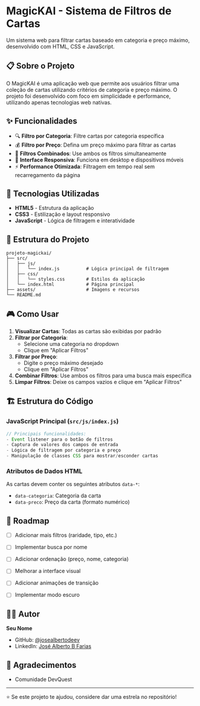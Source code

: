 # MagicKAI - Sistema de Filtros de Cartas

Um sistema web para filtrar cartas baseado em categoria e preço máximo, desenvolvido com HTML, CSS e JavaScript.

## 📋 Sobre o Projeto

O MagicKAI é uma aplicação web que permite aos usuários filtrar uma coleção de cartas utilizando critérios de categoria e preço máximo. O projeto foi desenvolvido com foco em simplicidade e performance, utilizando apenas tecnologias web nativas.

## ✨ Funcionalidades

- 🔍 **Filtro por Categoria**: Filtre cartas por categoria específica
- 💰 **Filtro por Preço**: Defina um preço máximo para filtrar as cartas
- 🎯 **Filtros Combinados**: Use ambos os filtros simultaneamente
- 📱 **Interface Responsiva**: Funciona em desktop e dispositivos móveis
- ⚡ **Performance Otimizada**: Filtragem em tempo real sem recarregamento da página

## 🚀 Tecnologias Utilizadas

- **HTML5** - Estrutura da aplicação
- **CSS3** - Estilização e layout responsivo
- **JavaScript** - Lógica de filtragem e interatividade

## 📁 Estrutura do Projeto

```
projeto-magickai/
├── src/
│   ├── js/
│   │   └── index.js          # Lógica principal de filtragem
│   ├── css/
│   │   └── styles.css        # Estilos da aplicação
│   └── index.html            # Página principal
├── assets/                   # Imagens e recursos
└── README.md
```

## 🎮 Como Usar

1. **Visualizar Cartas**: Todas as cartas são exibidas por padrão
2. **Filtrar por Categoria**: 
   - Selecione uma categoria no dropdown
   - Clique em "Aplicar Filtros"
3. **Filtrar por Preço**:
   - Digite o preço máximo desejado
   - Clique em "Aplicar Filtros"
4. **Combinar Filtros**: Use ambos os filtros para uma busca mais específica
5. **Limpar Filtros**: Deixe os campos vazios e clique em "Aplicar Filtros"

## 🏗️ Estrutura do Código

### JavaScript Principal (`src/js/index.js`)

```javascript
// Principais funcionalidades:
- Event listener para o botão de filtros
- Captura de valores dos campos de entrada
- Lógica de filtragem por categoria e preço
- Manipulação de classes CSS para mostrar/esconder cartas
```

### Atributos de Dados HTML

As cartas devem conter os seguintes atributos `data-*`:
- `data-categoria`: Categoria da carta
- `data-preco`: Preço da carta (formato numérico)


## 📝 Roadmap

- [ ] Adicionar mais filtros (raridade, tipo, etc.)
- [ ] Implementar busca por nome
- [ ] Adicionar ordenação (preço, nome, categoria)
- [ ] Melhorar a interface visual
- [ ] Adicionar animações de transição
- [ ] Implementar modo escuro


## 👨‍💻 Autor

**Seu Nome**
- GitHub: [@josealbertodeev](https://github.com/josealbertodeev)
- LinkedIn: [José Alberto B Farias
](https://www.linkedin.com/in/josé-alberto-b-farias/)


## 🙏 Agradecimentos

- Comunidade DevQuest

---

⭐ Se este projeto te ajudou, considere dar uma estrela no repositório!